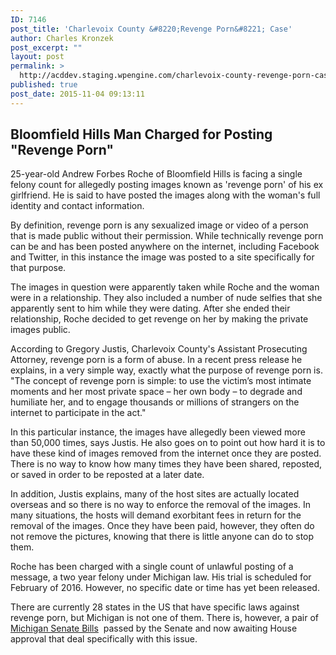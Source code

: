 ```yaml
---
ID: 7146
post_title: 'Charlevoix County &#8220;Revenge Porn&#8221; Case'
author: Charles Kronzek
post_excerpt: ""
layout: post
permalink: >
  http://acddev.staging.wpengine.com/charlevoix-county-revenge-porn-case.html
published: true
post_date: 2015-11-04 09:13:11
---
```

<h2><b>Bloomfield Hills Man Charged for Posting "Revenge Porn"</b></h2>
25-year-old Andrew Forbes Roche of Bloomfield Hills is facing a single felony count for allegedly posting images known as 'revenge porn' of his ex girlfriend. He is said to have posted the images along with the woman's full identity and contact information.<!--more-->

<span style="font-weight: 400;">By definition, revenge porn is any sexualized image or video of a person that is made public without their permission. While technically revenge porn can be and has been posted anywhere on the internet, including Facebook and Twitter, in this instance the image was posted to a site specifically for that purpose. </span>

<span style="font-weight: 400;">The images in question were apparently taken while Roche and the woman were in a relationship. They also included a number of nude selfies that she apparently sent to him while they were dating. After she ended their relationship, Roche decided to get revenge on her by making the private images public.</span>

<span style="font-weight: 400;">According to Gregory Justis, Charlevoix County's Assistant Prosecuting Attorney, revenge porn is a form of abuse. In a recent press release he explains, in a very simple way, exactly what the purpose of revenge porn is. "The concept of revenge porn is simple: to use the victim’s most intimate moments and her most private space – her own body – to degrade and humiliate her, and to engage thousands or millions of strangers on the internet to participate in the act."</span>

<span style="font-weight: 400;">In this particular instance, the images have allegedly been viewed more than </span><span style="font-weight: 400;">50,000 times, says Justis. He also goes on to point out how hard it is to have these kind of images removed from the internet once they are posted. There is no way to know how many times they have been shared, reposted, or saved in order to be reposted at a later date. </span>

<span style="font-weight: 400;">In addition, Justis explains, many of the host sites are actually located overseas and so there is no way to enforce the removal of the images. In many situations, the hosts will demand exorbitant fees in return for the removal of the images. Once they have been paid, however, they often do not remove the pictures, knowing that there is little anyone can do to stop them.</span>

Roche has been charged with a single count of unlawful posting of a message, a two year felony under Michigan law. His trial is scheduled for February of 2016. However, no specific date or time has yet been released.

<span style="font-weight: 400;">There are currently 28 states in the US that have specific laws against revenge porn, but Michigan is not one of them. There is, however, a pair of <a href="http://www.legislature.mi.gov/(S(yezcsef1iibz1iqgwkuq0hxd))/mileg.aspx?page=GetObject&amp;objectname=2014-SB-0924" target="_blank">Michigan Senate Bills</a> </span><span style="font-weight: 400;"> passed by the Senate and now awaiting House approval that deal specifically with this issue.</span>